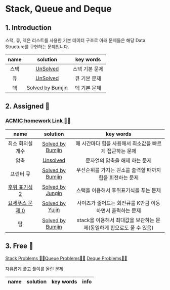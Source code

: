 # Stack, Queue and Deque

## 1. Introduction

스택, 큐, 덱은 리스트를 사용한 기본 데이터 구조로 아래 문제들은 해당 Data Structure를 구현하는 문제입니다. 

|name|solution|key words|
|:-:|:-:|:-:|
|스택|[UnSolved](problems/스택)|스택 기본 문제|
|큐|[UnSolved ](problems/큐)|큐 기본 문제|
|덱|[Solved by Bumjin](problems/덱)|덱 기본 문제|

## 2. Assigned 📌
### [ACMIC homework Link 👨‍💻](https://www.acmicpc.net/group/practice/9719/3)
|name|solution|key words|
|:-:|:-:|:-:|
|최소 회의실 개수|[Solved by Bumjin](problems/최소회의실개수)| 매 시간마다 힙을 사용해서 최소값을 빠르게 접근하는 문제|
|압축|[Unsolved](problems/압축)|문자열의 압축을 해제 하는 문제|
|프린터 큐|[Solved by Bumjin](problems/프린터큐)|우선순위를 가지는 원소를 출력할 때까지 힙을 회전하는 문제|
|[후위 표기식2](https://www.acmicpc.net/problem/1935)|[Solved by Jungin](problems/후위표기식2)|스택을 이용해서 후위표기식을 푸는 문제|
|[요세푸스 문제 0](https://www.acmicpc.net/problem/11866)|[Solved by Yujin](problems/요세푸스문제0)|사이즈가 줄어드는 회전큐를 K만큼 이동하면서 출력하는 문제|
|탑|[Solved by Bumjin](problems/탑)|stack을 이용해서 최대값을 보관하는 문제(동일하게 힙으로도 풀 수 있음)|


## 3. Free 🤗
[Stack Problems 👩‍💻](https://www.acmicpc.net/problemset?sort=ac_desc&algo=71)[Queue Problems👩‍💻](https://www.acmicpc.net/problemset?sort=ac_desc&algo=72)
[Deque Problems👩‍💻](https://www.acmicpc.net/problemset?sort=ac_desc&algo=73)

자유롭게 풀고 풀이를 올린 문제

|name|solution|key words|info|
|:-:|:-:|:-:|:--|

